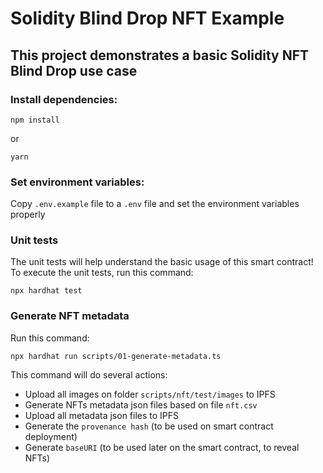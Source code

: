 # Solidity Blind Drop NFT Example

## This project demonstrates a basic Solidity NFT Blind Drop use case

### Install dependencies:

```shell
npm install
```

or

```shell
yarn
```

### Set environment variables:

Copy `.env.example` file to a `.env` file and set the environment variables properly

### Unit tests

The unit tests will help understand the basic usage of this smart contract!  
To execute the unit tests, run this command:

```shell
npx hardhat test
```

### Generate NFT metadata

Run this command:

```shell
npx hardhat run scripts/01-generate-metadata.ts
```

This command will do several actions:

- Upload all images on folder `scripts/nft/test/images` to IPFS
- Generate NFTs metadata json files based on file `nft.csv`
- Upload all metadata json files to IPFS
- Generate the `provenance hash` (to be used on smart contract deployment)
- Generate `baseURI` (to be used later on the smart contract, to reveal NFTs)
